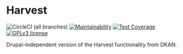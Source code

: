 # Harvest

![CircleCI (all branches)](https://img.shields.io/circleci/project/github/fmizzell/harvest.svg)
[![Maintainability](https://api.codeclimate.com/v1/badges/0583cb84d0e34002a495/maintainability)](https://codeclimate.com/github/fmizzell/harvest/maintainability)
[![Test Coverage](https://api.codeclimate.com/v1/badges/0583cb84d0e34002a495/test_coverage)](https://codeclimate.com/github/fmizzell/harvest/test_coverage)
[![GPLv3 license](https://img.shields.io/badge/License-GPLv3-blue.svg)](https://www.gnu.org/licenses/gpl-3.0.en.html)


Drupal-independent version of the Harvest functionality from DKAN.